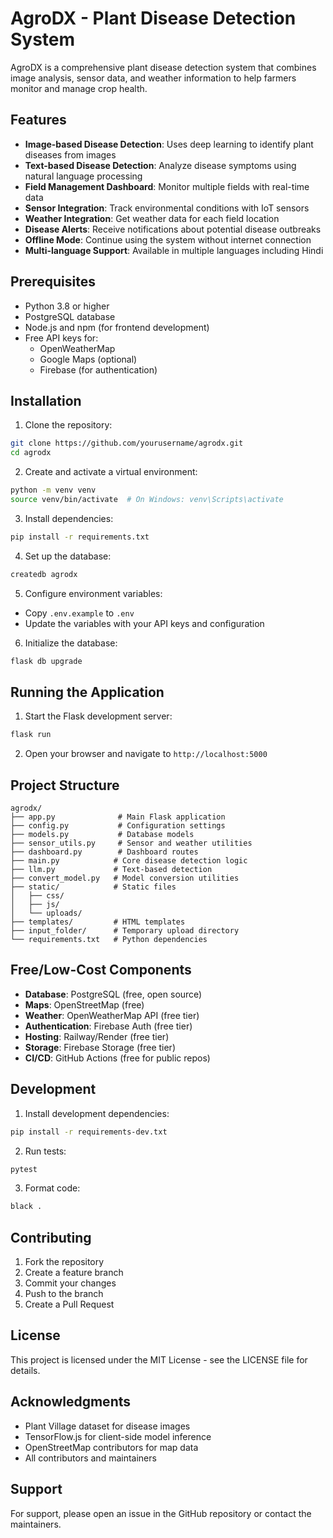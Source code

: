 # AgroDX - Plant Disease Detection System

AgroDX is a comprehensive plant disease detection system that combines image analysis, sensor data, and weather information to help farmers monitor and manage crop health.

## Features

- **Image-based Disease Detection**: Uses deep learning to identify plant diseases from images
- **Text-based Disease Detection**: Analyze disease symptoms using natural language processing
- **Field Management Dashboard**: Monitor multiple fields with real-time data
- **Sensor Integration**: Track environmental conditions with IoT sensors
- **Weather Integration**: Get weather data for each field location
- **Disease Alerts**: Receive notifications about potential disease outbreaks
- **Offline Mode**: Continue using the system without internet connection
- **Multi-language Support**: Available in multiple languages including Hindi

## Prerequisites

- Python 3.8 or higher
- PostgreSQL database
- Node.js and npm (for frontend development)
- Free API keys for:
  - OpenWeatherMap
  - Google Maps (optional)
  - Firebase (for authentication)

## Installation

1. Clone the repository:
```bash
git clone https://github.com/yourusername/agrodx.git
cd agrodx
```

2. Create and activate a virtual environment:
```bash
python -m venv venv
source venv/bin/activate  # On Windows: venv\Scripts\activate
```

3. Install dependencies:
```bash
pip install -r requirements.txt
```

4. Set up the database:
```bash
createdb agrodx
```

5. Configure environment variables:
- Copy `.env.example` to `.env`
- Update the variables with your API keys and configuration

6. Initialize the database:
```bash
flask db upgrade
```

## Running the Application

1. Start the Flask development server:
```bash
flask run
```

2. Open your browser and navigate to `http://localhost:5000`

## Project Structure

```
agrodx/
├── app.py              # Main Flask application
├── config.py           # Configuration settings
├── models.py           # Database models
├── sensor_utils.py     # Sensor and weather utilities
├── dashboard.py        # Dashboard routes
├── main.py            # Core disease detection logic
├── llm.py             # Text-based detection
├── convert_model.py   # Model conversion utilities
├── static/            # Static files
│   ├── css/
│   ├── js/
│   └── uploads/
├── templates/         # HTML templates
├── input_folder/      # Temporary upload directory
└── requirements.txt   # Python dependencies
```

## Free/Low-Cost Components

- **Database**: PostgreSQL (free, open source)
- **Maps**: OpenStreetMap (free)
- **Weather**: OpenWeatherMap API (free tier)
- **Authentication**: Firebase Auth (free tier)
- **Hosting**: Railway/Render (free tier)
- **Storage**: Firebase Storage (free tier)
- **CI/CD**: GitHub Actions (free for public repos)

## Development

1. Install development dependencies:
```bash
pip install -r requirements-dev.txt
```

2. Run tests:
```bash
pytest
```

3. Format code:
```bash
black .
```

## Contributing

1. Fork the repository
2. Create a feature branch
3. Commit your changes
4. Push to the branch
5. Create a Pull Request

## License

This project is licensed under the MIT License - see the LICENSE file for details.

## Acknowledgments

- Plant Village dataset for disease images
- TensorFlow.js for client-side model inference
- OpenStreetMap contributors for map data
- All contributors and maintainers

## Support

For support, please open an issue in the GitHub repository or contact the maintainers. 